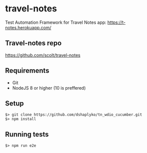 # travel-notes

Test Automation Framework for Travel Notes app: https://t-notes.herokuapp.com/

## Travel-notes repo
https://github.com/scolt/travel-notes

## Requirements

* Git
* NodeJS 8 or higher (10 is preffered)

## Setup

```
$> git clone https://github.com/dshaplyko/tn_wdio_cucumber.git
$> npm install
```
## Running tests

```
$> npm run e2e
```